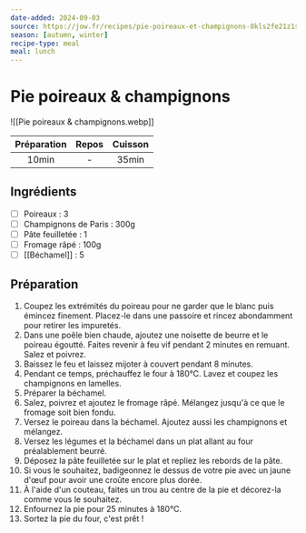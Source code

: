 ```yaml
---
date-added: 2024-09-03
source: https://jow.fr/recipes/pie-poireaux-et-champignons-8kls2fe21z1sl3be1duh?coversCount=4&from=menu
season: [autumn, winter]
recipe-type: meal
meal: lunch
---
```


# Pie poireaux & champignons

![[Pie poireaux & champignons.webp]]

| Préparation | Repos | Cuisson |
|:-----------:|:-----:|:-------:|
|    10min    |   -   |  35min  |

## Ingrédients

- [ ] Poireaux : 3
- [ ] Champignons de Paris : 300g
- [ ] Pâte feuilletée : 1
- [ ] Fromage râpé : 100g
- [ ] [[Béchamel]] : 5

## Préparation

1. Coupez les extrémités du poireau pour ne garder que le blanc puis émincez finement. Placez-le dans une passoire et rincez abondamment pour retirer les impuretés.
2. Dans une poêle bien chaude, ajoutez une noisette de beurre et le poireau égoutté. Faites revenir à feu vif pendant 2 minutes en remuant. Salez et poivrez.
3. Baissez le feu et laissez mijoter à couvert pendant 8 minutes.
4. Pendant ce temps, préchauffez le four à 180°C. Lavez et coupez les champignons en lamelles.
5. Préparer la béchamel.
7. Salez, poivrez et ajoutez le fromage râpé. Mélangez jusqu'à ce que le fromage soit bien fondu.
8. Versez le poireau dans la béchamel. Ajoutez aussi les champignons et mélangez.
9. Versez les légumes et la béchamel dans un plat allant au four préalablement beurré.
10. Déposez la pâte feuilletée sur le plat et repliez les rebords de la pâte.
11. Si vous le souhaitez, badigeonnez le dessus de votre pie avec un jaune d'œuf pour avoir une croûte encore plus dorée.
12. À l'aide d'un couteau, faites un trou au centre de la pie et décorez-la comme vous le souhaitez.
13. Enfournez la pie pour 25 minutes à 180°C.
14. Sortez la pie du four, c'est prêt !
